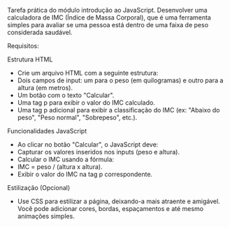Tarefa prática do módulo introdução ao JavaScript.
Desenvolver uma calculadora de IMC (Índice de Massa Corporal), que é uma ferramenta simples para avaliar se uma pessoa está dentro de uma faixa de peso considerada saudável.

Requisitos:

Estrutura HTML
- Crie um arquivo HTML com a seguinte estrutura:
- Dois campos de input: um para o peso (em quilogramas) e outro para a altura (em metros).
- Um botão com o texto "Calcular".
- Uma tag p para exibir o valor do IMC calculado.
- Uma tag p adicional para exibir a classificação do IMC (ex: "Abaixo do peso", "Peso normal", "Sobrepeso", etc.).

Funcionalidades JavaScript
- Ao clicar no botão "Calcular", o JavaScript deve:
- Capturar os valores inseridos nos inputs (peso e altura).
- Calcular o IMC usando a fórmula:
- IMC = peso / (altura x altura).
- Exibir o valor do IMC na tag p correspondente.

Estilização (Opcional)
- Use CSS para estilizar a página, deixando-a mais atraente e amigável. Você pode adicionar cores, bordas, espaçamentos e até mesmo animações simples.
